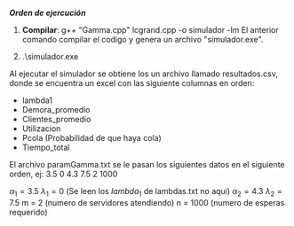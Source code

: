 ***Orden de ejercución***
1) **Compilar**:  g++ "Gamma.cpp" lcgrand.cpp -o simulador -lm
El anterior comando compilar el codigo y genera un archivo "simulador.exe".

2) .\simulador.exe

Al ejecutar el simulador se obtiene los un archivo llamado resultados.csv, donde se encuentra un excel con las siguiente columnas en orden:

- lambda1
- Demora_promedio
- Clientes_promedio
- Utilizacion
- Pcola (Probabilidad de que haya cola)
- Tiempo_total

El archivo paramGamma.txt se le pasan los siguientes datos en el siguiente orden, ej:
3.5 0 4.3 7.5 2 1000

$\alpha_1 = 3.5$
$\lambda_1 = 0$ (Se leen los $lambda_1$ de lambdas.txt no aqui)
$\alpha_2 = 4.3$
$\lambda_2 = 7.5$
m = 2 (numero de servidores atendiendo)
n = 1000 (numero de esperas requerido)
